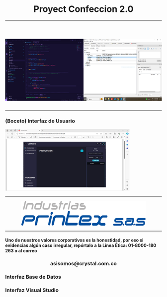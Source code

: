 <h1 align = "center">Proyect Confeccion 2.0</h1>
<hr>
<br>
<p align="center">
  <a href="" rel="noopener">
</p>
<div style="display: flex;">
<p align="left">

<img width=400px height=200px src="/images/Captura.PNG" alt="Project logo"></a>
</p>
<hr>
<p align="right" style="margin-bottom: 10px;">

  <img width=400px height=200px src="/images/CapturaBasedeDatos.PNG" alt="Descripción de la imagen">
  </p>
</div>
<hr>
<h3>(Boceto) Interfaz de Usuario</h3>
 <img width=400px height=200px src="/images/CapturaBoceto.PNG" alt="">
<hr>
<p align="center">
<img width=400px height=80px src="/images/Logo Printex [Convertido].png" alt="Project logo"></a>
</p>
<hr>
<h4>Uno de nuestros valores corporativos es la honestidad, por eso si evidencias algún caso irregular, repórtalo a la Línea Ética: 01-8000-180 263 o al correo</h4><h3 align="center">asisomos@crystal.com.co</h3>
</a>

<h3>Interfaz Base de Datos</h3>
<h3>Interfaz Visual Studio</h3>